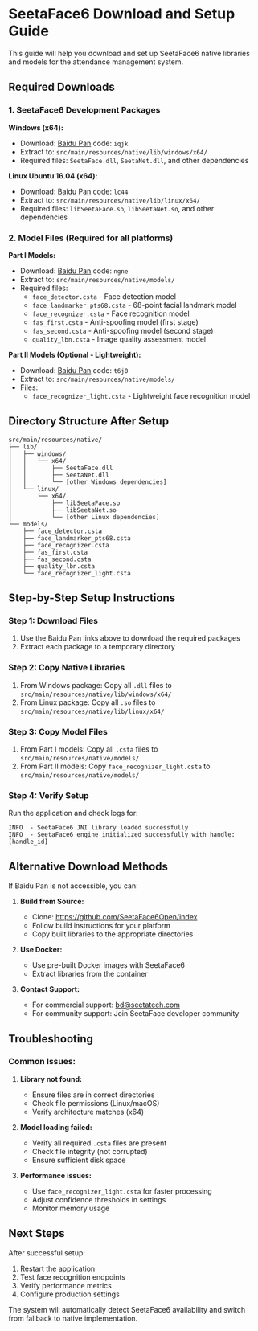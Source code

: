 # SeetaFace6 Download and Setup Guide

This guide will help you download and set up SeetaFace6 native libraries and models for the attendance management system.

## Required Downloads

### 1. SeetaFace6 Development Packages

**Windows (x64):**
- Download: [Baidu Pan](https://pan.baidu.com/s/1_rFID6k6Istmu8QJkHpbFw) code: `iqjk`
- Extract to: `src/main/resources/native/lib/windows/x64/`
- Required files: `SeetaFace.dll`, `SeetaNet.dll`, and other dependencies

**Linux Ubuntu 16.04 (x64):**
- Download: [Baidu Pan](https://pan.baidu.com/s/1tOq12SdpUtuybe48cMuwag) code: `lc44`
- Extract to: `src/main/resources/native/lib/linux/x64/`
- Required files: `libSeetaFace.so`, `libSeetaNet.so`, and other dependencies

### 2. Model Files (Required for all platforms)

**Part I Models:**
- Download: [Baidu Pan](https://pan.baidu.com/s/1LlXe2-YsUxQMe-MLzhQ2Aw) code: `ngne`
- Extract to: `src/main/resources/native/models/`
- Required files:
  - `face_detector.csta` - Face detection model
  - `face_landmarker_pts68.csta` - 68-point facial landmark model
  - `face_recognizer.csta` - Face recognition model
  - `fas_first.csta` - Anti-spoofing model (first stage)
  - `fas_second.csta` - Anti-spoofing model (second stage)
  - `quality_lbn.csta` - Image quality assessment model

**Part II Models (Optional - Lightweight):**
- Download: [Baidu Pan](https://pan.baidu.com/s/1xjciq-lkzEBOZsTfVYAT9g) code: `t6j0`
- Extract to: `src/main/resources/native/models/`
- Files:
  - `face_recognizer_light.csta` - Lightweight face recognition model

## Directory Structure After Setup

```
src/main/resources/native/
├── lib/
│   ├── windows/
│   │   └── x64/
│   │       ├── SeetaFace.dll
│   │       ├── SeetaNet.dll
│   │       └── [other Windows dependencies]
│   └── linux/
│       └── x64/
│           ├── libSeetaFace.so
│           ├── libSeetaNet.so
│           └── [other Linux dependencies]
└── models/
    ├── face_detector.csta
    ├── face_landmarker_pts68.csta
    ├── face_recognizer.csta
    ├── fas_first.csta
    ├── fas_second.csta
    ├── quality_lbn.csta
    └── face_recognizer_light.csta
```

## Step-by-Step Setup Instructions

### Step 1: Download Files
1. Use the Baidu Pan links above to download the required packages
2. Extract each package to a temporary directory

### Step 2: Copy Native Libraries
1. From Windows package: Copy all `.dll` files to `src/main/resources/native/lib/windows/x64/`
2. From Linux package: Copy all `.so` files to `src/main/resources/native/lib/linux/x64/`

### Step 3: Copy Model Files
1. From Part I models: Copy all `.csta` files to `src/main/resources/native/models/`
2. From Part II models: Copy `face_recognizer_light.csta` to `src/main/resources/native/models/`

### Step 4: Verify Setup
Run the application and check logs for:
```
INFO  - SeetaFace6 JNI library loaded successfully
INFO  - SeetaFace6 engine initialized successfully with handle: [handle_id]
```

## Alternative Download Methods

If Baidu Pan is not accessible, you can:

1. **Build from Source:**
   - Clone: https://github.com/SeetaFace6Open/index
   - Follow build instructions for your platform
   - Copy built libraries to the appropriate directories

2. **Use Docker:**
   - Use pre-built Docker images with SeetaFace6
   - Extract libraries from the container

3. **Contact Support:**
   - For commercial support: bd@seetatech.com
   - For community support: Join SeetaFace developer community

## Troubleshooting

### Common Issues:

1. **Library not found:**
   - Ensure files are in correct directories
   - Check file permissions (Linux/macOS)
   - Verify architecture matches (x64)

2. **Model loading failed:**
   - Verify all required `.csta` files are present
   - Check file integrity (not corrupted)
   - Ensure sufficient disk space

3. **Performance issues:**
   - Use `face_recognizer_light.csta` for faster processing
   - Adjust confidence thresholds in settings
   - Monitor memory usage

## Next Steps

After successful setup:
1. Restart the application
2. Test face recognition endpoints
3. Verify performance metrics
4. Configure production settings

The system will automatically detect SeetaFace6 availability and switch from fallback to native implementation.

